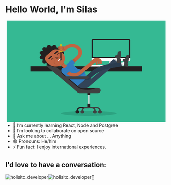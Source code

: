 # Hello World, I'm Silas

<img align="right" alt="GIF" src="./coding.gif" width="500" height="320" />

- 🌱 I’m currently learning React, Node and Postgree
- 👯 I’m looking to collaborate on open source
- 💬 Ask me about ... Anything
- 😄 Pronouns: He/him
- ⚡ Fun fact: I enjoy international experiences.

## I'd love to have a conversation:
[<img align="left" alt="holisitc_developer" src="https://img.shields.io/badge/LinkedIn-0077B5?style=for-the-badge&logo=linkedin&logoColor=white
">][linkedin]

[<img align="left" alt="holisitc_developer" src="https://img.shields.io/badge/Gmail-D14836?style=for-the-badge&logo=gmail&logoColor=white">]

<!--
**SilasFr/SilasFr** is a ✨ _special_ ✨ repository because its `README.md` (this file) appears on your GitHub profile.

Here are some ideas to get you started:

- 🔭 I’m currently working on ...
- 🌱 I’m currently learning ...
- 👯 I’m looking to collaborate on ...
- 🤔 I’m looking for help with ...
- 💬 Ask me about ...
- 📫 How to reach me: ...
- 😄 Pronouns: ...
- ⚡ Fun fact: ...
-->
[linkedin]: https://www.linkedin.com/in/silas-fernandes-2a0a499b/